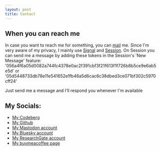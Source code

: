 ```yaml
---
layout: post
title: Contact
---
```


## When you can reach me
In case you want to reach me for something, you can [mail](mailto:yayitzz@proton.me) me. Since I'm very aware of my privacy, I mainly use [Signal](https://signal.me/#eu/p4QNs3UwVSDeTKwM0Lz2MUNSlgxxGPVU5KOw-7IPL0gdiPXyyNZMBo0NhKcLjWgz) and [Session](https://getsession.org/). On Session you can send me a message by adding these tokens in the Session's 'New Message' feature: '056a4f6a05d0082a744fc4378e0ac2f391cbf3f21f613f1f726b8b5ce9e6ab5e5d' or '05d5448733db78e11e541652e1fb46a5d6cac6c38dbed3ce071bf302c5970cff24'

Just send me a message and I'll respond you whenever I'm available

## My Socials:
- [My Codeberg](https://codeberg.org/Its-Yayo)
- [My Github](https://www.github.com/Its-Yayo)
- [My Mastodon account](https://defcon.social/@yayitzzz)
- [My Bluesky account](https://bsky.app/profile/yayitzzz.bsky.social)
- [My ResearchGate account](https://www.researchgate.net/profile/Luis-De-Leon-14?ev=hdr_xprf&_sg=jlgTVriqArpzUro4rL1X7QPrFO8ECYffpbCM1aPXGSeZQd6g49b0s-GUvedC7V34ygXiYXN15k9hJOBnabbGMM6y)
- [My buymeacoffee page](https://www.buymeacoffee.com/elyayoveloz)
